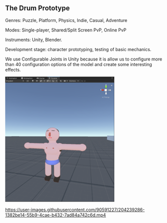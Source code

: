 ## The Drum Prototype

Genres: Puzzle, Platform, Physics, Indie, Casual, Adventure </p>
Modes: Single-player, Shared/Split Screen PvP, Online PvP

<p>Instruments: Unity, Blender.
<p>Development stage: character prototyping, testing of basic mechanics.

<p> We use Configurable Joints in Unity because it is allow us to configure more than 40 configuration options of the model and create some interesting effects.

<div><img src="/Pet_project/Pasted%20image%2020220630235904.png" width="350" height="400"/></div>

https://user-images.githubusercontent.com/90591227/204239286-1382be14-55b9-4cae-b432-7ad84a742c6d.mp4
